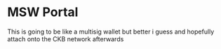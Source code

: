 # MSW Portal

This is going to be like a multisig wallet but better i guess and hopefully attach onto the CKB network afterwards
